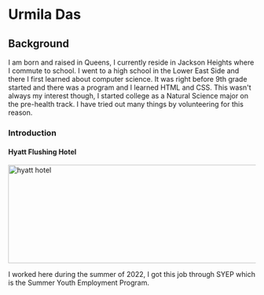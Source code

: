 <html>
  <head>
    <title>Welcome</title>
    <link rel="stylesheet" href="style.css">
  </head>
  <body>
  <h1>Urmila Das</h1>
    <h2>Background</h2>
    <p>I am born and raised in Queens, I currently reside in Jackson Heights where I commute to school. I went to a high school in the Lower East Side and there I first learned about computer science. It was right before 9th grade started and there was a program and I learned HTML and CSS. This wasn't always my interest though, I started college as a Natural Science major on the pre-health track. I have tried out many things by volunteering for this reason.</p>
    <h3>Introduction</h3>
    <h4>Hyatt Flushing Hotel</h4>
    <img src= "https://assets.hyatt.com/content/dam/hyatt/hyattdam/images/2014/09/21/1547/NYCZF-P002-Exterior-Street.jpg/NYCZF-P002-Exterior-Street.16x9.jpg" alt= "hyatt hotel" width= 800, height= 200>
    <p>I worked here during the summer of 2022, I got this job through SYEP which is the Summer Youth Employment Program.</p>
  </body>
</html>
